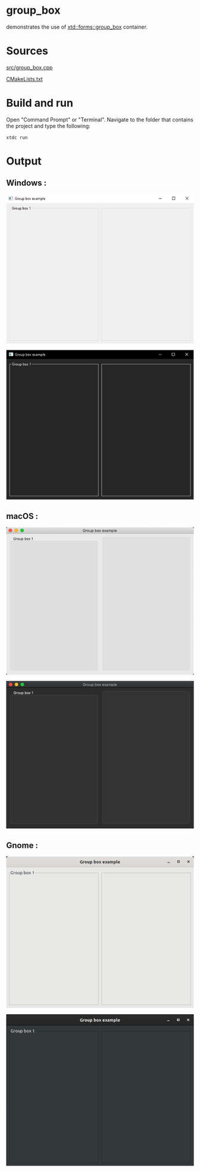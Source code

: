 # group_box

demonstrates the use of [xtd::forms::group_box](../../../../src/xtd_forms/include/xtd/forms/group_box.hpp) container.

# Sources

[src/group_box.cpp](src/group_box.cpp)

[CMakeLists.txt](CMakeLists.txt)

# Build and run

Open "Command Prompt" or "Terminal". Navigate to the folder that contains the project and type the following:

```shell
xtdc run
```

# Output

## Windows :

![Screenshot](../../../../docs/pictures/examples/group_box_w.png)

![Screenshot](../../../../docs/pictures/examples/group_box_wd.png)

## macOS :

![Screenshot](../../../../docs/pictures/examples/group_box_m.png)

![Screenshot](../../../../docs/pictures/examples/group_box_md.png)

## Gnome :

![Screenshot](../../../../docs/pictures/examples/group_box_g.png)

![Screenshot](../../../../docs/pictures/examples/group_box_gd.png)
